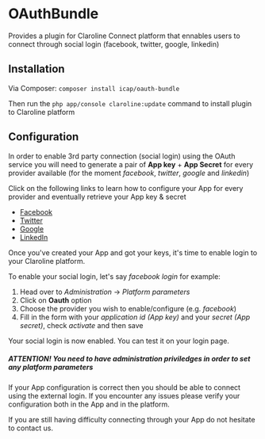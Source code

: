 OAuthBundle
============

Provides a plugin for Claroline Connect platform that ennables users to connect through social login (facebook, twitter, google, linkedin)

Installation
-------------

Via Composer:
    ```
        composer install icap/oauth-bundle
    ```

Then run the `php app/console claroline:update` command to install plugin to Claroline platform

Configuration
--------------

In order to enable 3rd party connection (social login) using the OAuth service you will need to generate a pair of **App key** + **App Secret** for every provider available (for the moment _facebook_, _twitter_, _google_ and _linkedin_)

Click on the following links to learn how to configure your App for every provider and eventually retrieve your App key & secret

- [Facebook](Resources/doc/facebookAppConfig.md)
- [Twitter](Resources/doc/twitterAppConfig.md)
- [Google](Resources/doc/googleAppConfig.md)
- [LinkedIn](Resources/doc/linkedinAppConfig.md)

Once you've created your App and got your keys, it's time to enable login to your Claroline platform.

To enable your social login, let's say _facebook login_ for example:
1. Head over to _Administration_ -> _Platform parameters_
2. Click on **Oauth** option
3. Choose the provider you wish to enable/configure (e.g. _facebook_)
4. Fill in the form with your _application id (App key)_ and your _secret (App secret)_, check _activate_ and then save

Your social login is now enabled. You can test it on your login page.

##### ATTENTION! You need to have administration priviledges in order to set any platform parameters

If your App configuration is correct then you should be able to connect using the external login. If you encounter any issues please verify your configuration both in the App and in the platform.

If you are still having difficulty connecting through your App do not hesitate to contact us.

